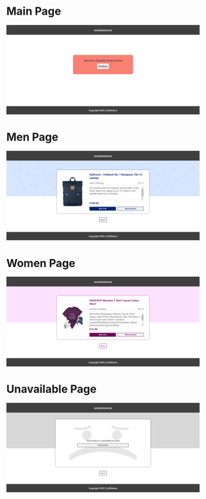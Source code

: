 # Main Page

![Main Page](public/img/main-page.png)

# Men Page

![Men Page](public/img/men-page.png)

# Women Page

![Women Page](public/img/women-page.png)

# Unavailable Page

![Unavailable Page](public/img/unavailable-page.png)